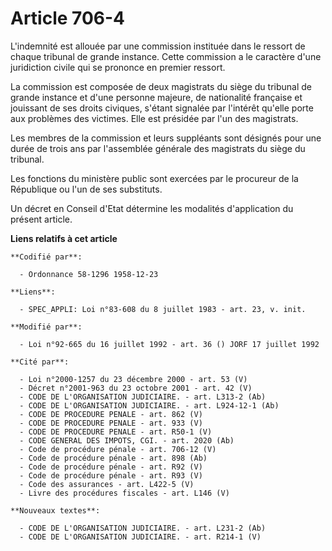 # Article 706-4

L'indemnité est allouée par une commission instituée dans le ressort de chaque tribunal de grande instance. Cette commission
a le caractère d'une juridiction civile qui se prononce en premier ressort.

La commission est composée de deux magistrats du siège du tribunal de grande instance et d'une personne majeure, de
nationalité française et jouissant de ses droits civiques, s'étant signalée par l'intérêt qu'elle porte aux problèmes des
victimes. Elle est présidée par l'un des magistrats.

Les membres de la commission et leurs suppléants sont désignés pour une durée de trois ans par l'assemblée générale des
magistrats du siège du tribunal.

Les fonctions du ministère public sont exercées par le procureur de la République ou l'un de ses substituts.

Un décret en Conseil d'Etat détermine les modalités d'application du présent article.

**Liens relatifs à cet article**

	**Codifié par**:

	  - Ordonnance 58-1296 1958-12-23

	**Liens**:

	  - SPEC_APPLI: Loi n°83-608 du 8 juillet 1983 - art. 23, v. init.

	**Modifié par**:

	  - Loi n°92-665 du 16 juillet 1992 - art. 36 () JORF 17 juillet 1992

	**Cité par**:

	  - Loi n°2000-1257 du 23 décembre 2000 - art. 53 (V)
	  - Décret n°2001-963 du 23 octobre 2001 - art. 42 (V)
	  - CODE DE L'ORGANISATION JUDICIAIRE. - art. L313-2 (Ab)
	  - CODE DE L'ORGANISATION JUDICIAIRE. - art. L924-12-1 (Ab)
	  - CODE DE PROCEDURE PENALE - art. 862 (V)
	  - CODE DE PROCEDURE PENALE - art. 933 (V)
	  - CODE DE PROCEDURE PENALE - art. R50-1 (V)
	  - CODE GENERAL DES IMPOTS, CGI. - art. 2020 (Ab)
	  - Code de procédure pénale - art. 706-12 (V)
	  - Code de procédure pénale - art. 898 (Ab)
	  - Code de procédure pénale - art. R92 (V)
	  - Code de procédure pénale - art. R93 (V)
	  - Code des assurances - art. L422-5 (V)
	  - Livre des procédures fiscales - art. L146 (V)

	**Nouveaux textes**:

	  - CODE DE L'ORGANISATION JUDICIAIRE. - art. L231-2 (Ab)
	  - CODE DE L'ORGANISATION JUDICIAIRE. - art. R214-1 (V)
